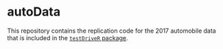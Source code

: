 # autoData

This repository contains the replication code for the 2017 automobile data that is included in the [`testDriveR` package](https://chris-prener.github.io/testDriveR).
